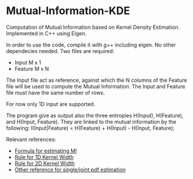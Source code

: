 # Mutual-Information-KDE
Computation of Mutual Information based on Kernel Density Estimation. Implemented in C++ using Eigen.

In order to use the code, compile it with g++ including eigen. No other dependecies needed.
Two files are required:
  - Input M x 1
  - Feature M x N

The Input file act as reference, against which the N columns of the Feature file will be used to compute the Mutual Information.
The Input and Feature file must have the same number of rows.

For now only 1D input are supported.

The program give as output also the three entropies H(Input), H(Feature), and H(Input, Feature). They are linked to the mutual information by the following:
I(Input|Feature) = H(Feature) + H(Input) - H(Input, Feature);

Relevant references:
- [Formula for estimating MI](https://citeseerx.ist.psu.edu/viewdoc/download;jsessionid=256F92F8B18CEF221816BF21BED2AA2A?doi=10.1.1.713.5827&rep=rep1&type=pdf)
- [Rule for 1D Kernel Width](https://en.wikipedia.org/wiki/Kernel_density_estimation#A_rule-of-thumb_bandwidth_estimator)
- [Rule for 2D Kernel Width](https://en.wikipedia.org/wiki/Multivariate_kernel_density_estimation#Rule_of_thumb)
- [Other reference for single/joint pdf estimation](https://pdfs.semanticscholar.org/29ac/cc5fabeabd9a567daaca379bb4073a4a2be4.pdf)
